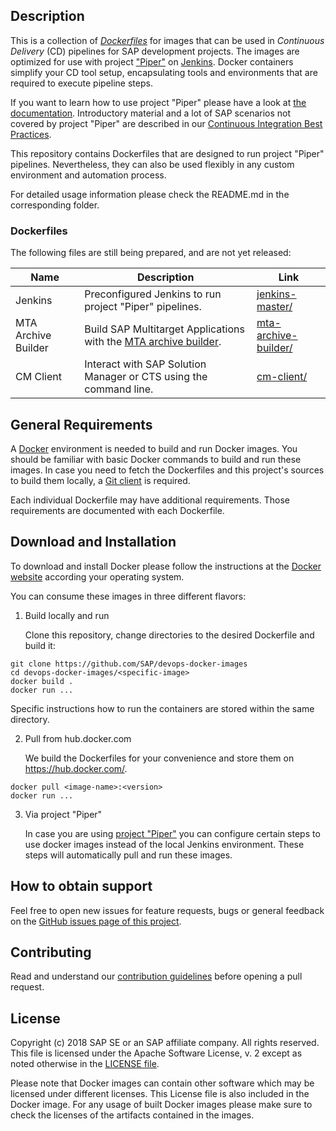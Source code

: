 ## Description

This is a collection of [_Dockerfiles_](https://docs.docker.com/engine/reference/builder/) for images that can be used in _Continuous Delivery_ (CD) pipelines 
for SAP development projects. The images are optimized for use with project ["Piper"](https://github.com/SAP/jenkins-library) on [Jenkins](https://jenkins.io/). Docker containers simplify your CD tool setup, encapsulating 
tools and environments that are required to execute pipeline steps.

If you want to learn how to use project "Piper" please have a look at [the documentation](https://github.com/SAP/jenkins-library/blob/master/README.md). Introductory material and a lot of SAP scenarios not covered by project "Piper" are described in our [Continuous Integration Best Practices](https://developers.sap.com/tutorials/ci-best-practices-intro.html).

This repository contains Dockerfiles that are designed to run project "Piper" pipelines. Nevertheless, they can also be used flexibly in any custom environment and automation process.

For detailed usage information please check the README.md in the corresponding folder.

###  Dockerfiles

The following files are still being prepared, and are not yet released:

| Name | Description | Link |
|------|-------------|------|
| Jenkins | Preconfigured Jenkins to run project "Piper" pipelines. | [jenkins-master/](jenkins-master/) |
| MTA Archive Builder | Build SAP Multitarget Applications with the [MTA archive builder](https://help.sap.com/viewer/58746c584026430a890170ac4d87d03b/Cloud/en-US/ba7dd5a47b7a4858a652d15f9673c28d.html). | [mta-archive-builder/](mta-archive-builder/) |
| CM Client | Interact with SAP Solution Manager or CTS using the command line. | [cm-client/](cm-client/) |


## General Requirements

A [Docker](https://www.docker.com/) environment is needed to build and run Docker images. You should be familiar with basic Docker commands to build and run these images. In case you need to fetch the Dockerfiles and this project's sources to build them locally, a [Git client](https://git-scm.com/) is required.

Each individual Dockerfile may have additional requirements. Those requirements are documented with each Dockerfile.

## Download and Installation

To download and install Docker please follow the instructions at the [Docker website](https://www.docker.com/get-started) according your operating system.

You can consume these images in three different flavors:

1. Build locally and run

    Clone this repository, change directories to the desired Dockerfile and build it:
    
````
git clone https://github.com/SAP/devops-docker-images
cd devops-docker-images/<specific-image>
docker build .
docker run ...
````

Specific instructions how to run the containers are stored within the same directory.

2. Pull from hub.docker.com

    We build the Dockerfiles for your convenience and store them on https://hub.docker.com/.
````
docker pull <image-name>:<version>
docker run ...
````

3. Via project "Piper"

    In case you are using [project "Piper"](https://sap.github.io/jenkins-library/) you can configure certain steps 
    to use docker images instead of the local Jenkins environment. These steps will automatically pull and run these 
    images.

## How to obtain support

Feel free to open new issues for feature requests, bugs or general feedback on
the [GitHub issues page of this project][devops-images-issues].

## Contributing

Read and understand our [contribution guidelines][contribution]
before opening a pull request.

## License

Copyright (c) 2018 SAP SE or an SAP affiliate company. All rights reserved.
This file is licensed under the Apache Software License, v. 2 except as noted
otherwise in the [LICENSE file][license].

Please note that Docker images can contain other software which may be licensed under different licenses. This License file is also included in the Docker image. For any usage of built Docker images please make sure to check the licenses of the artifacts contained in the images.

[devops-images-issues]: https://github.com/SAP/devops-docker-images/issues
[license]: ./LICENSE
[contribution]: ./CONTRIBUTING.md
